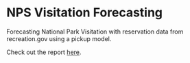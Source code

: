 # NPS Visitation Forecasting
Forecasting National Park Visitation with reservation data from recreation.gov using a pickup model.

Check out the report [here](https://rawcdn.githack.com/joncheryl/park-forecast/b250d2fd67f9b39f02e2c79d429c88fb5c4a900a/docs/report.html).